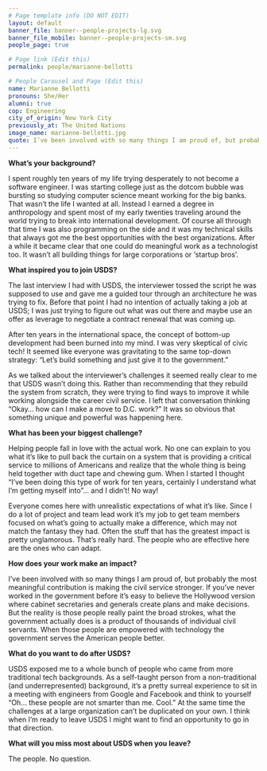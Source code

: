 ```yaml
---
# Page template info (DO NOT EDIT)
layout: default
banner_file: banner--people-projects-lg.svg
banner_file_mobile: banner--people-projects-sm.svg
people_page: true

# Page link (Edit this)
permalink: people/marianne-bellotti

# People Carousel and Page (Edit this)
name: Marianne Bellotti
pronouns: She/Her
alumni: true
cop: Engineering
city_of_origin: New York City
previously_at: The United Nations
image_name: marianne-bellotti.jpg
quote: I’ve been involved with so many things I am proud of, but probably the most meaningful contribution is making the civil service stronger.
---
```


**What’s your background?**

I spent roughly ten years of my life trying desperately to not become a software engineer. I was starting college just as the dotcom bubble was bursting so studying computer science meant working for the big banks. That wasn’t the life I wanted at all. Instead I earned a degree in anthropology and spent most of my early twenties traveling around the world trying to break into international development. Of course all through that time I was also programming on the side and it was my technical skills that always got me the best opportunities with the best organizations. After a while it became clear that one could do meaningful work as a technologist too. It wasn’t all building things for large corporations or ‘startup bros’.

**What inspired you to join USDS?**

The last interview I had with USDS, the interviewer tossed the script he was supposed to use and gave me a guided tour through an architecture he was trying to fix. Before that point I had no intention of actually taking a job at USDS; I was just trying to figure out what was out there and maybe use an offer as leverage to negotiate a contract renewal that was coming up.

After ten years in the international space, the concept of bottom-up development had been burned into my mind. I was very skeptical of civic tech! It seemed like everyone was gravitating to the same top-down strategy: “Let’s build something and just give it to the government.”

As we talked about the interviewer’s challenges it seemed really clear to me that USDS wasn’t doing this. Rather than recommending that they rebuild the system from scratch, they were trying to find ways to improve it while working alongside the career civil service. I left that conversation thinking “Okay… how can I make a move to D.C. work?” It was so obvious that something unique and powerful was happening here.

**What has been your biggest challenge?**

Helping people fall in love with the actual work. No one can explain to you what it’s like to pull back the curtain on a system that is providing a critical service to millions of Americans and realize that the whole thing is being held together with duct tape and chewing gum. When I started I thought “I’ve been doing this type of work for ten years, certainly I understand what I’m getting myself into”… and I didn’t! No way!

Everyone comes here with unrealistic expectations of what it’s like. Since I do a lot of project and team lead work it’s my job to get team members focused on what’s going to actually make a difference, which may not match the fantasy they had. Often the stuff that has the greatest impact is pretty unglamorous. That’s really hard. The people who are effective here are the ones who can adapt.

**How does your work make an impact?**

I’ve been involved with so many things I am proud of, but probably the most meaningful contribution is making the civil service stronger. If you’ve never worked in the government before it’s easy to believe the Hollywood version where cabinet secretaries and generals create plans and make decisions. But the reality is those people really paint the broad strokes, what the government actually does is a product of thousands of individual civil servants. When those people are empowered with technology the government serves the American people better.

**What do you want to do after USDS?**

USDS exposed me to a whole bunch of people who came from more traditional tech backgrounds. As a self-taught person from a non-traditional (and underrepresented) background, it’s a pretty surreal experience to sit in a meeting with engineers from Google and Facebook and think to yourself “Oh… these people are not smarter than me. Cool.” At the same time the challenges at a large organization can’t be duplicated on your own. I think when I’m ready to leave USDS I might want to find an opportunity to go in that direction.

**What will you miss most about USDS when you leave?**

The people. No question.
